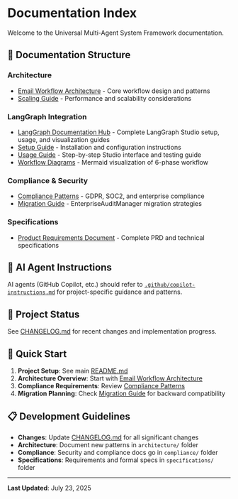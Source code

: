# Documentation Index

Welcome to the Universal Multi-Agent System Framework documentation.

## 📁 Documentation Structure

### Architecture
- [Email Workflow Architecture](architecture/email_workflow_architecture.md) - Core workflow design and patterns
- [Scaling Guide](architecture/scaling_guide.md) - Performance and scalability considerations

### LangGraph Integration
- [LangGraph Documentation Hub](langgraph/) - Complete LangGraph Studio setup, usage, and visualization guides
- [Setup Guide](langgraph/setup_guide.md) - Installation and configuration instructions
- [Usage Guide](langgraph/usage_guide.md) - Step-by-step Studio interface and testing guide
- [Workflow Diagrams](langgraph/universal_workflow.mmd) - Mermaid visualization of 6-phase workflow

### Compliance & Security  
- [Compliance Patterns](compliance/compliance_patterns.md) - GDPR, SOC2, and enterprise compliance
- [Migration Guide](compliance/MIGRATION_GUIDE.md) - EnterpriseAuditManager migration strategies

### Specifications
- [Product Requirements Document](specifications/Product%20Requirements%20Document.md) - Complete PRD and technical specifications

## 🤖 AI Agent Instructions

AI agents (GitHub Copilot, etc.) should refer to [`.github/copilot-instructions.md`](../.github/copilot-instructions.md) for project-specific guidance and patterns.

## 🔄 Project Status

See [CHANGELOG.md](../CHANGELOG.md) for recent changes and implementation progress.

## 🚀 Quick Start

1. **Project Setup**: See main [README.md](../README.md)
2. **Architecture Overview**: Start with [Email Workflow Architecture](architecture/email_workflow_architecture.md)
3. **Compliance Requirements**: Review [Compliance Patterns](compliance/compliance_patterns.md)
4. **Migration Planning**: Check [Migration Guide](compliance/MIGRATION_GUIDE.md) for backward compatibility

## 📋 Development Guidelines

- **Changes**: Update [CHANGELOG.md](../CHANGELOG.md) for all significant changes
- **Architecture**: Document new patterns in `architecture/` folder
- **Compliance**: Security and compliance docs go in `compliance/` folder
- **Specifications**: Requirements and formal specs in `specifications/` folder

---

**Last Updated**: July 23, 2025
